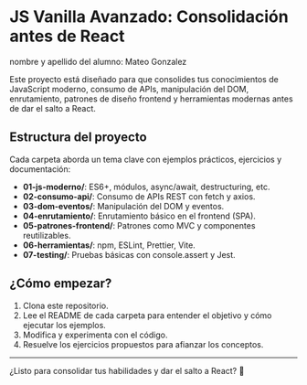 # JS Vanilla Avanzado: Consolidación antes de React

nombre y apellido del alumno: Mateo Gonzalez

Este proyecto está diseñado para que consolides tus conocimientos de JavaScript moderno, consumo de APIs, manipulación del DOM, enrutamiento, patrones de diseño frontend y herramientas modernas antes de dar el salto a React.

## Estructura del proyecto

Cada carpeta aborda un tema clave con ejemplos prácticos, ejercicios y documentación:

- **01-js-moderno/**: ES6+, módulos, async/await, destructuring, etc.
- **02-consumo-api/**: Consumo de APIs REST con fetch y axios.
- **03-dom-eventos/**: Manipulación del DOM y eventos.
- **04-enrutamiento/**: Enrutamiento básico en el frontend (SPA).
- **05-patrones-frontend/**: Patrones como MVC y componentes reutilizables.
- **06-herramientas/**: npm, ESLint, Prettier, Vite.
- **07-testing/**: Pruebas básicas con console.assert y Jest.

## ¿Cómo empezar?

1. Clona este repositorio.
2. Lee el README de cada carpeta para entender el objetivo y cómo ejecutar los ejemplos.
3. Modifica y experimenta con el código.
4. Resuelve los ejercicios propuestos para afianzar los conceptos.

---

¿Listo para consolidar tus habilidades y dar el salto a React? 🚀 

